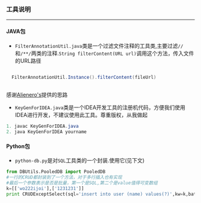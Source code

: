 ### 工具说明 ###
-------------------
#### JAVA包 ####
- `FilterAnnotationUtil.java`类是一个过滤文件注释的工具类,主要过滤`//`和`/**/`两类的注释.`String filterContent(URL url)`调用这个方法，传入文件的URL路径
```java

  FilterAnnotationUtil.Instance().filterContent(fileUrl)
  
```
 感谢[Alienero's](https://github.com/Alienero)提供的思路
- `KeyGenForIDEA.java`类是一个IDEA开发工具的注册机代码，方便我们使用IDEA进行开发，不建议使用此工具。尊重版权，从我做起
```java
1. javac KeyGenForIDEA.java
2. java KeyGenForIDEA yourname
```

#### Python包 ####
- `python-db.py`是对`SQL`工具类的一个封装.使用它(见下文)
```python
from DBUtils.PooledDB import PooledDB
#一行的CRUD都封装到了一个方法，对于多行插入也有实现
#最后一个参数表示是否是批量，第一个是SQL,第二个是value值得可变数组
k=[['wo222ijoi'],['1231231']]
print CRUDExceptSelect(sql='insert into user (name) values(?)',kw=k,batch=True)

```
